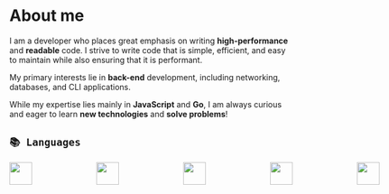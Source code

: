 # About me

I am a developer who places great emphasis on writing **high-performance** and **readable** code. I strive to write code that is simple, efficient, and easy to maintain while also ensuring that it is performant.

My primary interests lie in **back-end** development, including networking, databases, and CLI applications.

While my expertise lies mainly in **JavaScript** and **Go**, I am always curious and eager to learn **new technologies** and **solve problems**!
<br>

## `📚 Languages`
<div style="display:flex; gap: 55px;">
<img width="40" src="https://cdn.jsdelivr.net/gh/devicons/devicon/icons/html5/html5-original.svg" /> &nbsp;
<img width="40" src="https://cdn.jsdelivr.net/gh/devicons/devicon/icons/css3/css3-original.svg" /> &nbsp;    
<img width="40" src="https://cdn.jsdelivr.net/gh/devicons/devicon/icons/javascript/javascript-original.svg" /> &nbsp;
<img width="40" src="https://cdn.jsdelivr.net/gh/devicons/devicon/icons/typescript/typescript-original.svg" /> &nbsp;       
<img width="40" src="https://cdn.jsdelivr.net/gh/devicons/devicon/icons/python/python-original.svg" /> &nbsp;
<img width="40" src="https://cdn.jsdelivr.net/gh/devicons/devicon/icons/go/go-original-wordmark.svg" />&nbsp;
          
          
## `🔧 Toolset`
<img width="40" src="https://cdn.jsdelivr.net/gh/devicons/devicon/icons/svelte/svelte-original.svg" />&nbsp;
<img width="40" src="https://cdn.jsdelivr.net/gh/devicons/devicon/icons/mysql/mysql-original-wordmark.svg" /> &nbsp;
<img width="40" src="https://cdn.jsdelivr.net/gh/devicons/devicon/icons/tailwindcss/tailwindcss-plain.svg" />&nbsp;
<img width="40" src="https://cdn.jsdelivr.net/gh/devicons/devicon/icons/nodejs/nodejs-original.svg" />&nbsp;
<img width="40" src="https://cdn.jsdelivr.net/gh/devicons/devicon/icons/git/git-original.svg" />&nbsp;
<img width="40" src="https://cdn.jsdelivr.net/gh/devicons/devicon/icons/linux/linux-original.svg" />&nbsp;
<img width="40" src="https://cdn.jsdelivr.net/gh/devicons/devicon/icons/ssh/ssh-original-wordmark.svg" />&nbsp;
<img width="40" src="https://cdn.jsdelivr.net/gh/devicons/devicon/icons/vim/vim-original.svg" />&nbsp;
<img width="40" src="https://cdn.jsdelivr.net/gh/devicons/devicon/icons/vscode/vscode-original.svg" />&nbsp;
<img width="40" src="https://cdn.jsdelivr.net/gh/devicons/devicon/icons/googlecloud/googlecloud-original.svg" />&nbsp;

## `🔎 Have interest in`
<img width="40px" src="https://cdn.jsdelivr.net/gh/devicons/devicon/icons/rust/rust-plain.svg" />&nbsp;
<img width="40px" src="https://cdn.jsdelivr.net/gh/devicons/devicon/icons/c/c-original.svg" />&nbsp;
<img width="40px" src="https://cdn.jsdelivr.net/gh/devicons/devicon/icons/zig/zig-original.svg" />&nbsp;
<img width="40px" src="https://cdn.jsdelivr.net/gh/devicons/devicon/icons/redis/redis-original.svg" />&nbsp;
          
          
          
